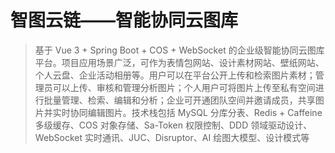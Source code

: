 # 智图云链——智能协同云图库
>基于 Vue 3 + Spring Boot + COS + WebSocket 的企业级智能协同云图库平台。项目应用场景广泛，可作为表情包网站、设计素材网站、壁纸网站、个人云盘、企业活动相册等。用户可以在平台公开上传和检索图片素材；管理员可以上传、审核和管理分析图片；个人用户可将图片上传至私有空间进行批量管理、检索、编辑和分析；企业可开通团队空间并邀请成员，共享图片并实时协同编辑图片。技术栈包括 MySQL 分库分表、Redis + Caffeine 多级缓存、COS 对象存储、Sa-Token 权限控制、DDD 领域驱动设计、WebSocket 实时通讯、JUC、Disruptor、AI 绘图大模型、设计模式等
